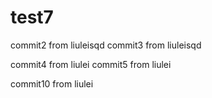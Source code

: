 # test7

commit2 from liuleisqd
commit3 from liuleisqd

commit4 from liulei
commit5 from liulei

commit10 from liulei
